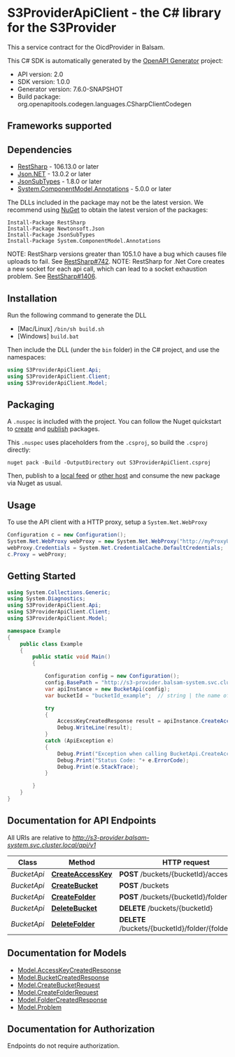 # S3ProviderApiClient - the C# library for the S3Provider

This a service contract for the OicdProvider in Balsam.

This C# SDK is automatically generated by the [OpenAPI Generator](https://openapi-generator.tech) project:

- API version: 2.0
- SDK version: 1.0.0
- Generator version: 7.6.0-SNAPSHOT
- Build package: org.openapitools.codegen.languages.CSharpClientCodegen

<a id="frameworks-supported"></a>
## Frameworks supported

<a id="dependencies"></a>
## Dependencies

- [RestSharp](https://www.nuget.org/packages/RestSharp) - 106.13.0 or later
- [Json.NET](https://www.nuget.org/packages/Newtonsoft.Json/) - 13.0.2 or later
- [JsonSubTypes](https://www.nuget.org/packages/JsonSubTypes/) - 1.8.0 or later
- [System.ComponentModel.Annotations](https://www.nuget.org/packages/System.ComponentModel.Annotations) - 5.0.0 or later

The DLLs included in the package may not be the latest version. We recommend using [NuGet](https://docs.nuget.org/consume/installing-nuget) to obtain the latest version of the packages:
```
Install-Package RestSharp
Install-Package Newtonsoft.Json
Install-Package JsonSubTypes
Install-Package System.ComponentModel.Annotations
```

NOTE: RestSharp versions greater than 105.1.0 have a bug which causes file uploads to fail. See [RestSharp#742](https://github.com/restsharp/RestSharp/issues/742).
NOTE: RestSharp for .Net Core creates a new socket for each api call, which can lead to a socket exhaustion problem. See [RestSharp#1406](https://github.com/restsharp/RestSharp/issues/1406).

<a id="installation"></a>
## Installation
Run the following command to generate the DLL
- [Mac/Linux] `/bin/sh build.sh`
- [Windows] `build.bat`

Then include the DLL (under the `bin` folder) in the C# project, and use the namespaces:
```csharp
using S3ProviderApiClient.Api;
using S3ProviderApiClient.Client;
using S3ProviderApiClient.Model;
```
<a id="packaging"></a>
## Packaging

A `.nuspec` is included with the project. You can follow the Nuget quickstart to [create](https://docs.microsoft.com/en-us/nuget/quickstart/create-and-publish-a-package#create-the-package) and [publish](https://docs.microsoft.com/en-us/nuget/quickstart/create-and-publish-a-package#publish-the-package) packages.

This `.nuspec` uses placeholders from the `.csproj`, so build the `.csproj` directly:

```
nuget pack -Build -OutputDirectory out S3ProviderApiClient.csproj
```

Then, publish to a [local feed](https://docs.microsoft.com/en-us/nuget/hosting-packages/local-feeds) or [other host](https://docs.microsoft.com/en-us/nuget/hosting-packages/overview) and consume the new package via Nuget as usual.

<a id="usage"></a>
## Usage

To use the API client with a HTTP proxy, setup a `System.Net.WebProxy`
```csharp
Configuration c = new Configuration();
System.Net.WebProxy webProxy = new System.Net.WebProxy("http://myProxyUrl:80/");
webProxy.Credentials = System.Net.CredentialCache.DefaultCredentials;
c.Proxy = webProxy;
```

<a id="getting-started"></a>
## Getting Started

```csharp
using System.Collections.Generic;
using System.Diagnostics;
using S3ProviderApiClient.Api;
using S3ProviderApiClient.Client;
using S3ProviderApiClient.Model;

namespace Example
{
    public class Example
    {
        public static void Main()
        {

            Configuration config = new Configuration();
            config.BasePath = "http://s3-provider.balsam-system.svc.cluster.local/api/v1";
            var apiInstance = new BucketApi(config);
            var bucketId = "bucketId_example";  // string | the name of the bucket

            try
            {
                AccessKeyCreatedResponse result = apiInstance.CreateAccessKey(bucketId);
                Debug.WriteLine(result);
            }
            catch (ApiException e)
            {
                Debug.Print("Exception when calling BucketApi.CreateAccessKey: " + e.Message );
                Debug.Print("Status Code: "+ e.ErrorCode);
                Debug.Print(e.StackTrace);
            }

        }
    }
}
```

<a id="documentation-for-api-endpoints"></a>
## Documentation for API Endpoints

All URIs are relative to *http://s3-provider.balsam-system.svc.cluster.local/api/v1*

Class | Method | HTTP request | Description
------------ | ------------- | ------------- | -------------
*BucketApi* | [**CreateAccessKey**](docs/BucketApi.md#createaccesskey) | **POST** /buckets/{bucketId}/acceskey | 
*BucketApi* | [**CreateBucket**](docs/BucketApi.md#createbucket) | **POST** /buckets | 
*BucketApi* | [**CreateFolder**](docs/BucketApi.md#createfolder) | **POST** /buckets/{bucketId}/folder | 
*BucketApi* | [**DeleteBucket**](docs/BucketApi.md#deletebucket) | **DELETE** /buckets/{bucketId} | 
*BucketApi* | [**DeleteFolder**](docs/BucketApi.md#deletefolder) | **DELETE** /buckets/{bucketId}/folder/{folderName} | 


<a id="documentation-for-models"></a>
## Documentation for Models

 - [Model.AccessKeyCreatedResponse](docs/AccessKeyCreatedResponse.md)
 - [Model.BucketCreatedResponse](docs/BucketCreatedResponse.md)
 - [Model.CreateBucketRequest](docs/CreateBucketRequest.md)
 - [Model.CreateFolderRequest](docs/CreateFolderRequest.md)
 - [Model.FolderCreatedResponse](docs/FolderCreatedResponse.md)
 - [Model.Problem](docs/Problem.md)


<a id="documentation-for-authorization"></a>
## Documentation for Authorization

Endpoints do not require authorization.


